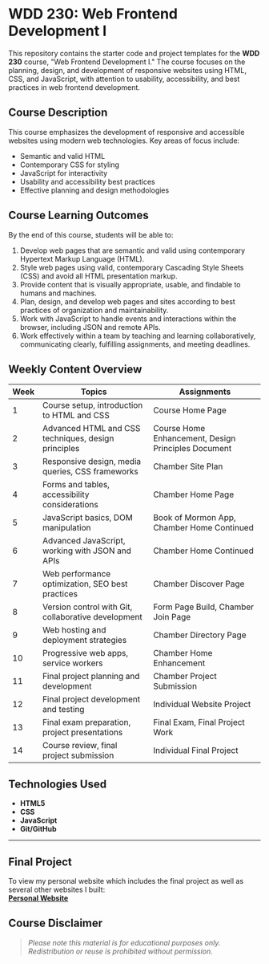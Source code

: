 # WDD 230: Web Frontend Development I

This repository contains the starter code and project templates for the **WDD 230** course, "Web Frontend Development I." The course focuses on the planning, design, and development of responsive websites using HTML, CSS, and JavaScript, with attention to usability, accessibility, and best practices in web frontend development.

## Course Description

This course emphasizes the development of responsive and accessible websites using modern web technologies. Key areas of focus include:

- Semantic and valid HTML
- Contemporary CSS for styling
- JavaScript for interactivity
- Usability and accessibility best practices
- Effective planning and design methodologies

## Course Learning Outcomes

By the end of this course, students will be able to:

1. Develop web pages that are semantic and valid using contemporary Hypertext Markup Language (HTML).
2. Style web pages using valid, contemporary Cascading Style Sheets (CSS) and avoid all HTML presentation markup.
3. Provide content that is visually appropriate, usable, and findable to humans and machines.
4. Plan, design, and develop web pages and sites according to best practices of organization and maintainability.
5. Work with JavaScript to handle events and interactions within the browser, including JSON and remote APIs.
6. Work effectively within a team by teaching and learning collaboratively, communicating clearly, fulfilling assignments, and meeting deadlines.

## Weekly Content Overview

| Week | Topics                                                                                   | Assignments                                                                                   |
|------|------------------------------------------------------------------------------------------|----------------------------------------------------------------------------------------------|
| 1    | Course setup, introduction to HTML and CSS                                               | Course Home Page                                                                             |
| 2    | Advanced HTML and CSS techniques, design principles                                      | Course Home Enhancement, Design Principles Document                                          |
| 3    | Responsive design, media queries, CSS frameworks                                         | Chamber Site Plan                                                                            |
| 4    | Forms and tables, accessibility considerations                                           | Chamber Home Page                                                                            |
| 5    | JavaScript basics, DOM manipulation                                                      | Book of Mormon App, Chamber Home Continued                                                   |
| 6    | Advanced JavaScript, working with JSON and APIs                                          | Chamber Home Continued                                                                       |
| 7    | Web performance optimization, SEO best practices                                         | Chamber Discover Page                                                                        |
| 8    | Version control with Git, collaborative development                                      | Form Page Build, Chamber Join Page                                                           |
| 9    | Web hosting and deployment strategies                                                    | Chamber Directory Page                                                                       |
| 10   | Progressive web apps, service workers                                                    | Chamber Home Enhancement                                                                     |
| 11   | Final project planning and development                                                   | Chamber Project Submission                                                                   |
| 12   | Final project development and testing                                                    | Individual Website Project                                                                   |
| 13   | Final exam preparation, project presentations                                            | Final Exam, Final Project Work                                                               |
| 14   | Course review, final project submission                                                  | Individual Final Project                                                                     |

## Technologies Used
- **HTML5**
- **CSS**
- **JavaScript**
- **Git/GitHub**

---

## **Final Project**
To view my personal website which includes the final project as well as several other websites I built:  
[**Personal Website**](https://emh68.github.io/wdd230/index.html)

## **Course Disclaimer**

> *Please note this material is for educational purposes only. Redistribution or reuse is prohibited without permission.*

